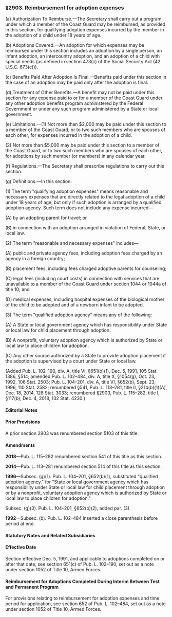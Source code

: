 ### §2903. Reimbursement for adoption expenses ###

(a) Authorization To Reimburse.—The Secretary shall carry out a program under which a member of the Coast Guard may be reimbursed, as provided in this section, for qualifying adoption expenses incurred by the member in the adoption of a child under 18 years of age.

(b) Adoptions Covered.—An adoption for which expenses may be reimbursed under this section includes an adoption by a single person, an infant adoption, an intercountry adoption, and an adoption of a child with special needs (as defined in section 473(c) of the Social Security Act (42 U.S.C. 673(c))).

(c) Benefits Paid After Adoption Is Final.—Benefits paid under this section in the case of an adoption may be paid only after the adoption is final.

(d) Treatment of Other Benefits.—A benefit may not be paid under this section for any expense paid to or for a member of the Coast Guard under any other adoption benefits program administered by the Federal Government or under any such program administered by a State or local government.

(e) Limitations.—(1) Not more than $2,000 may be paid under this section to a member of the Coast Guard, or to two such members who are spouses of each other, for expenses incurred in the adoption of a child.

(2) Not more than $5,000 may be paid under this section to a member of the Coast Guard, or to two such members who are spouses of each other, for adoptions by such member (or members) in any calendar year.

(f) Regulations.—The Secretary shall prescribe regulations to carry out this section.

(g) Definitions.—In this section:

(1) The term "qualifying adoption expenses" means reasonable and necessary expenses that are directly related to the legal adoption of a child under 18 years of age, but only if such adoption is arranged by a qualified adoption agency. Such term does not include any expense incurred—

(A) by an adopting parent for travel; or

(B) in connection with an adoption arranged in violation of Federal, State, or local law.

(2) The term "reasonable and necessary expenses" includes—

(A) public and private agency fees, including adoption fees charged by an agency in a foreign country;

(B) placement fees, including fees charged adoptive parents for counseling;

(C) legal fees (including court costs) in connection with services that are unavailable to a member of the Coast Guard under section 1044 or 1044a of title 10; and

(D) medical expenses, including hospital expenses of the biological mother of the child to be adopted and of a newborn infant to be adopted.

(3) The term "qualified adoption agency" means any of the following:

(A) A State or local government agency which has responsibility under State or local law for child placement through adoption.

(B) A nonprofit, voluntary adoption agency which is authorized by State or local law to place children for adoption.

(C) Any other source authorized by a State to provide adoption placement if the adoption is supervised by a court under State or local law.

(Added Pub. L. 102–190, div. A, title VI, §651(b)(1), Dec. 5, 1991, 105 Stat. 1386, §514; amended Pub. L. 102–484, div. A, title X, §1054(g), Oct. 23, 1992, 106 Stat. 2503; Pub. L. 104–201, div. A, title VI, §652(b), Sept. 23, 1996, 110 Stat. 2582; renumbered §541, Pub. L. 113–281, title II, §214(b)(1)(A), Dec. 18, 2014, 128 Stat. 3033; renumbered §2903, Pub. L. 115–282, title I, §117(b), Dec. 4, 2018, 132 Stat. 4230.)

#### **Editorial Notes** ####

#### Prior Provisions ####

A prior section 2903 was renumbered section 5103 of this title.

#### Amendments ####

**2018**—Pub. L. 115–282 renumbered section 541 of this title as this section.

**2014**—Pub. L. 113–281 renumbered section 514 of this title as this section.

**1996**—Subsec. (g)(1). Pub. L. 104–201, §652(b)(1), substituted "qualified adoption agency." for "State or local government agency which has responsibility under State or local law for child placement through adoption or by a nonprofit, voluntary adoption agency which is authorized by State or local law to place children for adoption."

Subsec. (g)(3). Pub. L. 104–201, §652(b)(2), added par. (3).

**1992**—Subsec. (b). Pub. L. 102–484 inserted a close parenthesis before period at end.

#### **Statutory Notes and Related Subsidiaries** ####

#### Effective Date ####

Section effective Dec. 5, 1991, and applicable to adoptions completed on or after that date, see section 651(c) of Pub. L. 102–190, set out as a note under section 1052 of Title 10, Armed Forces.

#### Reimbursement for Adoptions Completed During Interim Between Test and Permanent Program ####

For provisions relating to reimbursement for adoption expenses and time period for application, see section 652 of Pub. L. 102–484, set out as a note under section 1052 of Title 10, Armed Forces.